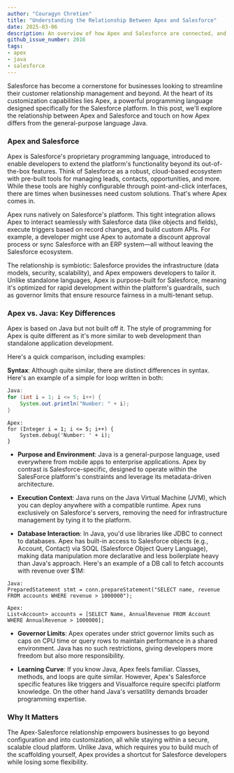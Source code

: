```yaml
---
author: "Couragyn Chretien"
title: "Understanding the Relationship Between Apex and Salesforce"
date: 2025-03-06
description: An overview of how Apex and Salesforce are connected, and how Apex differs from Java
github_issue_number: 2016
tags:
- apex
- java
- salesforce
---
```


Salesforce has become a cornerstone for businesses looking to streamline their customer relationship management and beyond. At the heart of its customization capabilities lies Apex, a powerful programming language designed specifically for the Salesforce platform. In this post, we'll explore the relationship between Apex and Salesforce and touch on how Apex differs from the general-purpose language Java.

### Apex and Salesforce

Apex is Salesforce's proprietary programming language, introduced to enable developers to extend the platform's functionality beyond its out-of-the-box features. Think of Salesforce as a robust, cloud-based ecosystem with pre-built tools for managing leads, contacts, opportunities, and more. While these tools are highly configurable through point-and-click interfaces, there are times when businesses need custom solutions. That's where Apex comes in.

Apex runs natively on Salesforce's platform. This tight integration allows Apex to interact seamlessly with Salesforce data (like objects and fields), execute triggers based on record changes, and build custom APIs. For example, a developer might use Apex to automate a discount approval process or sync Salesforce with an ERP system—all without leaving the Salesforce ecosystem.

The relationship is symbiotic: Salesforce provides the infrastructure (data models, security, scalability), and Apex empowers developers to tailor it. Unlike standalone languages, Apex is purpose-built for Salesforce, meaning it's optimized for rapid development within the platform's guardrails, such as governor limits that ensure resource fairness in a multi-tenant setup.

### Apex vs. Java: Key Differences

Apex is based on Java but not built off it. The style of programming for Apex is quite different as it's more similar to web development than standalone application development. 

Here's a quick comparison, including examples:

**Syntax**: Although quite similar, there are distinct differences in syntax. Here's an example of a simple for loop written in both:

```java
Java:
for (int i = 1; i <= 5; i++) {
    System.out.println("Number: " + i);
}
```

```apex
Apex:
for (Integer i = 1; i <= 5; i++) {
    System.debug('Number: ' + i);
}
```

- **Purpose and Environment**: Java is a general-purpose language, used everywhere from mobile apps to enterprise applications. Apex by contrast is Salesforce-specific, designed to operate within the SalesForce platform's constraints and leverage its metadata-driven architecture.

- **Execution Context**: Java runs on the Java Virtual Machine (JVM), which you can deploy anywhere with a compatible runtime. Apex runs exclusively on Salesforce's servers, removing the need for infrastructure management by tying it to the platform.

- **Database Interaction**: In Java, you'd use libraries like JDBC to connect to databases. Apex has built-in access to Salesforce objects (e.g., Account, Contact) via SOQL (Salesforce Object Query Language), making data manipulation more declarative and less boilerplate heavy than Java's approach. Here's an example of a DB call to fetch accounts with revenue over $1M:

```plain
Java:
PreparedStatement stmt = conn.prepareStatement("SELECT name, revenue FROM accounts WHERE revenue > 1000000");
```

```plain
Apex:
List<Account> accounts = [SELECT Name, AnnualRevenue FROM Account WHERE AnnualRevenue > 1000000];
```

- **Governor Limits**: Apex operates under strict governor limits such as caps on CPU time or query rows to maintain performance in a shared environment. Java has no such restrictions, giving developers more freedom but also more responsibility.

- **Learning Curve**: If you know Java, Apex feels familiar. Classes, methods, and loops are quite similar. However, Apex's Salesforce specific features like triggers and Visualforce require specifci platform knowledge. On the other hand Java's versatility demands broader programming expertise.

### Why It Matters

The Apex-Salesforce relationship empowers businesses to go beyond configuration and into customization, all while staying within a secure, scalable cloud platform. Unlike Java, which requires you to build much of the scaffolding yourself, Apex provides a shortcut for Salesforce developers while losing some flexibility.